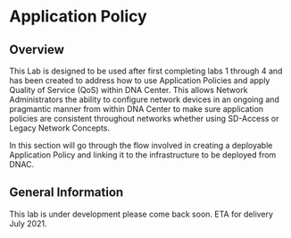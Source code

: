 # Application Policy
## Overview
This Lab is designed to be used after first completing labs 1 through 4 and has been created to address how to use Application Policies and apply Quality of Service (QoS) within DNA Center. This allows Network Administrators the ability to configure network devices in an ongoing and pragmantic manner from within DNA Center to make sure application policies are consistent throughout networks whether using SD-Access or Legacy Network Concepts.

In this section will go through the flow involved in creating a deployable Application Policy and linking it to the infrastructure to be deployed from DNAC.

## General Information
This lab is under development please come back soon. ETA for delivery July 2021.


